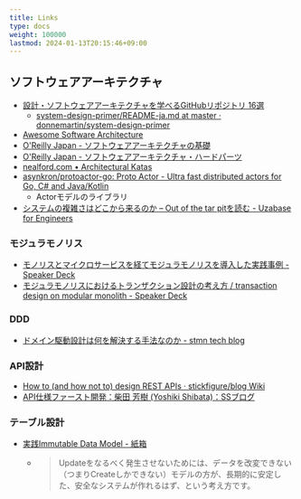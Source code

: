 ```yaml
---
title: Links
type: docs
weight: 100000
lastmod: 2024-01-13T20:15:46+09:00
---
```


## ソフトウェアアーキテクチャ

- [設計・ソフトウェアアーキテクチャを学べるGitHubリポジトリ 16選](https://zenn.dev/nameless_sn/articles/16_awesome_repos_for_system-design)
  - [system-design-primer/README-ja.md at master · donnemartin/system-design-primer](https://github.com/donnemartin/system-design-primer/blob/master/README-ja.md)
- [Awesome Software Architecture](https://awesome-architecture.com/)
- [O'Reilly Japan - ソフトウェアアーキテクチャの基礎](https://www.oreilly.co.jp/books/9784873119823/)
- [O'Reilly Japan - ソフトウェアアーキテクチャ・ハードパーツ](https://www.oreilly.co.jp//books/9784814400065/)
- [nealford.com • Architectural Katas](https://nealford.com/katas/)
- [asynkron/protoactor-go: Proto Actor - Ultra fast distributed actors for Go, C# and Java/Kotlin](https://github.com/asynkron/protoactor-go)
  - Actorモデルのライブラリ
- [システムの複雑さはどこから来るのか – Out of the tar pitを読む - Uzabase for Engineers](https://tech.uzabase.com/entry/2021/05/20/141950)

### モジュラモノリス

- [モノリスとマイクロサービスを経てモジュラモノリスを導入した実践事例 - Speaker Deck](https://speakerdeck.com/disc99/monolith-and-microservices-to-modular-monolith)
- [モジュラモノリスにおけるトランザクション設計の考え方 / transaction design on modular monolith - Speaker Deck](https://speakerdeck.com/nazonohito51/transaction-design-on-modular-monolith?slide=76)

### DDD

- [ドメイン駆動設計は何を解決する手法なのか - stmn tech blog](https://tech.stmn.co.jp/entry/2023/09/27/115301)

### API設計

- [How to (and how not to) design REST APIs · stickfigure/blog Wiki](https://github.com/stickfigure/blog/wiki/How-to-%28and-how-not-to%29-design-REST-APIs)
- [API仕様ファースト開発：柴田 芳樹 (Yoshiki Shibata)：SSブログ](https://yshibata.blog.ss-blog.jp/2023-12-07)

### テーブル設計

- [実践Immutable Data Model - 紙箱](https://boxofpapers.hatenablog.com/entry/immutable_data_model)
  - > Updateをなるべく発生させないためには、データを改変できない（つまりCreateしかできない）モデルの方が、長期的に安定した、安全なシステムが作れるはず、という考え方です。
